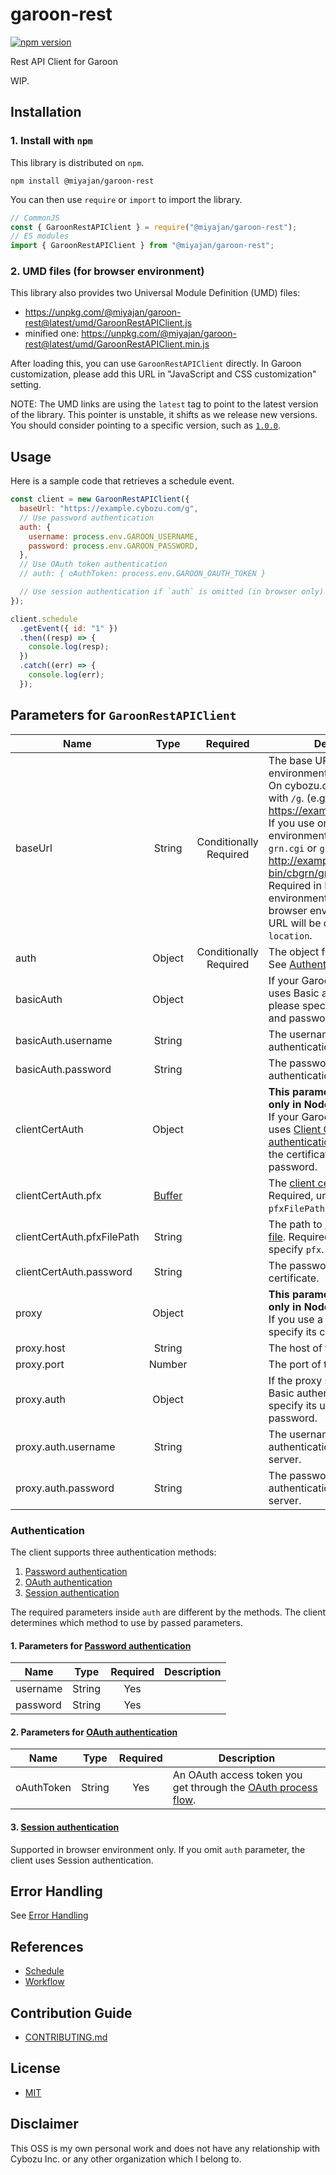 # garoon-rest

[![npm version](https://badge.fury.io/js/%40miyajan%2Fgaroon-rest.svg)](https://badge.fury.io/js/%40miyajan%2Fgaroon-rest)

Rest API Client for Garoon

WIP.

## Installation

### 1. Install with `npm`

This library is distributed on `npm`.

```shell
npm install @miyajan/garoon-rest
```

You can then use `require` or `import` to import the library.

```javascript
// CommonJS
const { GaroonRestAPIClient } = require("@miyajan/garoon-rest");
// ES modules
import { GaroonRestAPIClient } from "@miyajan/garoon-rest";
```

### 2. UMD files (for browser environment)

This library also provides two Universal Module Definition (UMD) files:

- https://unpkg.com/@miyajan/garoon-rest@latest/umd/GaroonRestAPIClient.js
- minified one: https://unpkg.com/@miyajan/garoon-rest@latest/umd/GaroonRestAPIClient.min.js

After loading this, you can use `GaroonRestAPIClient` directly.
In Garoon customization, please add this URL in "JavaScript and CSS customization" setting.

NOTE: The UMD links are using the `latest` tag to point to the latest version of the library. This pointer is unstable, it shifts as we release new versions. You should consider pointing to a specific version, such as [`1.0.0`](https://unpkg.com/@miyajan/garoon-rest@1.0.0/umd/GaroonRestAPIClient.js).

## Usage

Here is a sample code that retrieves a schedule event.

```js
const client = new GaroonRestAPIClient({
  baseUrl: "https://example.cybozu.com/g",
  // Use password authentication
  auth: {
    username: process.env.GAROON_USERNAME,
    password: process.env.GAROON_PASSWORD,
  },
  // Use OAuth token authentication
  // auth: { oAuthToken: process.env.GAROON_OAUTH_TOKEN }

  // Use session authentication if `auth` is omitted (in browser only)
});

client.schedule
  .getEvent({ id: "1" })
  .then((resp) => {
    console.log(resp);
  })
  .catch((err) => {
    console.log(err);
  });
```

## Parameters for `GaroonRestAPIClient`

| Name                       |                               Type                               |          Required           | Description                                                                                                                                                                                                                                                                                                                                                                                     |
| -------------------------- | :--------------------------------------------------------------: | :-------------------------: | ----------------------------------------------------------------------------------------------------------------------------------------------------------------------------------------------------------------------------------------------------------------------------------------------------------------------------------------------------------------------------------------------- |
| baseUrl                    |                              String                              | Conditionally<br />Required | The base URL for your Garoon environment.<br />On cybozu.com, it must end with `/g`. (e.g. https://example.cybozu.com/g) <br />If you use on-premise Garoon environment, it must end with `grn.cgi` or `grn.exe` (e.g. http://example.com/cgi-bin/cbgrn/grn.cgi) <br />Required in Node.js environment. If you omit it in browser environment, the base URL will be determined from `location`. |
| auth                       |                              Object                              | Conditionally<br />Required | The object for authentication. See [Authentication](#Authentication).                                                                                                                                                                                                                                                                                                                           |
| basicAuth                  |                              Object                              |                             | If your Garoon environment uses Basic authentication, please specify its username and password.                                                                                                                                                                                                                                                                                                 |
| basicAuth.username         |                              String                              |                             | The username of Basic authentication.                                                                                                                                                                                                                                                                                                                                                           |
| basicAuth.password         |                              String                              |                             | The password of Basic authentication.                                                                                                                                                                                                                                                                                                                                                           |
| clientCertAuth             |                              Object                              |                             | **This parameter is available only in Node.js environment.**<br />If your Garoon environment uses [Client Certificate authentication](https://jp.cybozu.help/general/en/admin/list_security/list_secureaccess/overview.html), please specify the certificate file and password.                                                                                                                 |
| clientCertAuth.pfx         | [Buffer](https://nodejs.org/api/buffer.html#buffer_class_buffer) |                             | The [client certificate file](https://jp.cybozu.help/general/en/user/list_access/remote/webbrowser.html). Required, unless you specify `pfxFilePath`.                                                                                                                                                                                                                                           |
| clientCertAuth.pfxFilePath |                              String                              |                             | The path to [client certificate file](https://jp.cybozu.help/general/en/user/list_access/remote/webbrowser.html). Required, unless you specify `pfx`.                                                                                                                                                                                                                                           |
| clientCertAuth.password    |                              String                              |                             | The password of client certificate.                                                                                                                                                                                                                                                                                                                                                             |
| proxy                      |                              Object                              |                             | **This parameter is available only in Node.js environment.**<br />If you use a proxy, please specify its configuration.                                                                                                                                                                                                                                                                         |
| proxy.host                 |                              String                              |                             | The host of the proxy server.                                                                                                                                                                                                                                                                                                                                                                   |
| proxy.port                 |                              Number                              |                             | The port of the proxy server.                                                                                                                                                                                                                                                                                                                                                                   |
| proxy.auth                 |                              Object                              |                             | If the proxy server requires Basic authentication, please specify its username and password.                                                                                                                                                                                                                                                                                                    |
| proxy.auth.username        |                              String                              |                             | The username of Basic authentication for the proxy server.                                                                                                                                                                                                                                                                                                                                      |
| proxy.auth.password        |                              String                              |                             | The password of Basic authentication for the proxy server.                                                                                                                                                                                                                                                                                                                                      |

### Authentication

The client supports three authentication methods:

1. [Password authentication](https://developer.cybozu.io/hc/ja/articles/360000503306-Garoon-REST-API%E3%81%AE%E5%85%B1%E9%80%9A%E4%BB%95%E6%A7%98#step2)
2. [OAuth authentication](https://developer.cybozu.io/hc/ja/articles/360015955171)
3. [Session authentication](https://developer.cybozu.io/hc/ja/articles/360000503306-Garoon-REST-API%E3%81%AE%E5%85%B1%E9%80%9A%E4%BB%95%E6%A7%98#step2)

The required parameters inside `auth` are different by the methods.
The client determines which method to use by passed parameters.

#### 1. Parameters for [Password authentication](https://developer.cybozu.io/hc/ja/articles/360000503306-Garoon-REST-API%E3%81%AE%E5%85%B1%E9%80%9A%E4%BB%95%E6%A7%98#step2)

| Name     |  Type  | Required | Description |
| -------- | :----: | :------: | ----------- |
| username | String |   Yes    |
| password | String |   Yes    |

#### 2. Parameters for [OAuth authentication](https://developer.cybozu.io/hc/ja/articles/360015955171)

| Name       |  Type  | Required | Description                                                                                                              |
| ---------- | :----: | :------: | ------------------------------------------------------------------------------------------------------------------------ |
| oAuthToken | String |   Yes    | An OAuth access token you get through the [OAuth process flow](https://developer.cybozu.io/hc/ja/articles/360015955171). |

#### 3. [Session authentication](https://developer.cybozu.io/hc/ja/articles/360000503306-Garoon-REST-API%E3%81%AE%E5%85%B1%E9%80%9A%E4%BB%95%E6%A7%98#step2)

Supported in browser environment only.
If you omit `auth` parameter, the client uses Session authentication.

## Error Handling

See [Error Handling](https://github.com/miyajan/garoon-rest/tree/master/docs/errorHandling.md)

## References

- [Schedule](https://github.com/miyajan/garoon-rest/tree/master/docs/schedule.md)
- [Workflow](https://github.com/miyajan/garoon-rest/tree/master/docs/workflow.md)

## Contribution Guide

- [CONTRIBUTING.md](https://github.com/miyajan/garoon-rest/tree/master/CONTRIBUTING.md)

## License

- [MIT](https://github.com/miyajan/garoon-rest/tree/master/LICENSE)

## Disclaimer

This OSS is my own personal work and does not have any relationship with Cybozu Inc. or any other organization which I belong to.
